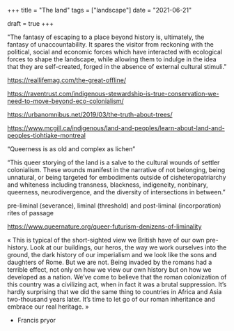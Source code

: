 +++
title = "The land"
tags = ["landscape"]
date = "2021-06-21"

draft = true
+++

"The fantasy of escaping to a place beyond history is, ultimately, the fantasy of unaccountability. It spares the visitor from reckoning with the political, social and economic forces which have interacted with ecological forces to shape the landscape, while allowing them to indulge in the idea that they are self-created, forged in the absence of external cultural stimuli."

https://reallifemag.com/the-great-offline/



https://raventrust.com/indigenous-stewardship-is-true-conservation-we-need-to-move-beyond-eco-colonialism/

https://urbanomnibus.net/2019/03/the-truth-about-trees/

https://www.mcgill.ca/indigenous/land-and-peoples/learn-about-land-and-peoples-tiohtiake-montreal


“Queerness is as old and complex as lichen”

“This queer storying of the land is a salve to the cultural wounds of settler colonialism. These wounds manifest in the narrative of not belonging, being unnatural, or being targeted for embodiments outside of cisheteropatriarchy and whiteness including transness, blackness, indigeneity, nonbinary, queerness, neurodivergence, and the diversity of intersections in between.”

pre-liminal (severance), liminal (threshold) and post-liminal (incorporation)
rites of passage

https://www.queernature.org/queer-futurism-denizens-of-liminality


« This is typical of the short-sighted view we British have of our own pre-history.
Look at our buildings, our heros, the way we work ourselves into the ground, the dark history of our imperialism and we look like the sons and daughters of Rome. But we are not. Being invaded by the romans had a terrible effect, not only on how we view our own history but on how we developed as a nation. We’ve come to believe that the roman colonization of this country was a civilizing act, when in fact it was a brutal suppression. It’s hardly surprising that we did the same thing to countries in Africa and Asia two-thousand years later. It’s time to let go of our roman inheritance and embrace our real heritage. »
- Francis pryor
